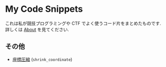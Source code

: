 # My Code Snippets

これは私が競技プログラミングや CTF でよく使うコード片をまとめたものです.
詳しくは [About](./about) を見てください.

## その他

* [座標圧縮](/other/shrink_coordinate) (`shrink_coordinate`)

